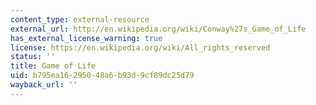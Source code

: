 ```yaml
---
content_type: external-resource
external_url: http://en.wikipedia.org/wiki/Conway%27s_Game_of_Life
has_external_license_warning: true
license: https://en.wikipedia.org/wiki/All_rights_reserved
status: ''
title: Game of Life
uid: b795ea16-2950-48a6-b93d-9cf89dc25d79
wayback_url: ''
---
```

